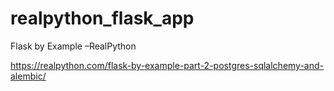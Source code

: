 # realpython_flask_app
Flask by Example –RealPython

https://realpython.com/flask-by-example-part-2-postgres-sqlalchemy-and-alembic/
